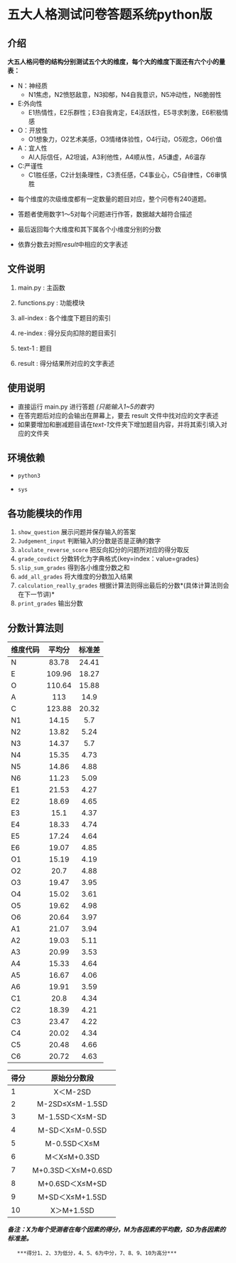 #  五大人格测试问卷答题系统python版

##  介绍

**大五人格问卷的结构分别测试五个大的维度，每个大的维度下面还有六个小的量表：**

* N：神经质
	* N1焦虑，N2愤怒敌意，N3抑郁，N4自我意识，N5冲动性，N6脆弱性
* E:外向性
	* E1热情性，E2乐群性；E3自我肯定，E4活跃性，E5寻求刺激，E6积极情感
* O：开放性
	* O1想象力，O2艺术美感，O3情绪体验性，O4行动，O5观念，O6价值
* A：宜人性
	* Al人际信任，A2坦诚，A3利他性，A4顺从性，A5谦虚，A6温存
* C:严谨性
	* C1胜任感，C2计划条理性，C3责任感，C4事业心，C5自律性，C6审慎胜

- 每个维度的次级维度都有一定数量的题目对应，整个问卷有240道题。

- 答题者使用数字1～5对每个问题进行作答，数据越大越符合描述

- 最后返回每个大维度和其下属各个小维度分别的分数

- 依靠分数去对照*result*中相应的文字表述

##  文件说明

1. main.py : 主函数

2. functions.py : 功能模块

3. all-index : 各个维度下题目的索引

4. re-index : 得分反向扣除的题目索引

5. text-1 : 题目

6. result : 得分结果所对应的文字表述

##  使用说明

-  直接运行 main.py 进行答题 *(只能输入1~5的数字)*
-  在答完题后对应的会输出在屏幕上，要去 result 文件中找对应的文字表述
-  如果要增加和删减题目请在*text-1*文件夹下增加题目内容，并将其索引填入对应的文件夹
 
##  环境依赖

- `python3`

- `sys`
##  各功能模块的作用

1. `show_question` 展示问题并保存输入的答案
2. `Judgement_input` 判断输入的分数是否是正确的数字
3. `alculate_reverse_score` 把反向扣分的问题所对应的得分取反
4. `grade_covdict`  分数转化为字典格式{key=index：value=grades}
5. `slip_sum_grades` 得到各小维度分数之和
6. `add_all_grades` 将大维度的分数加入结果
7. `calculation_really_grades` 根据计算法则得出最后的分数*(具体计算法则会在下一节讲)*
8. `print_grades` 输出分数

##  分数计算法则

维度代码|平均分|标准差
| --- | :-----:  | :-----: |
|N|	83.78|	24.41|
|E|	109.96|	18.27|
|O|	110.64|	15.88|
|A|	113|	14.9|
|C|	123.88|	20.32|
|N1|	14.15|	5.7|
|N2|	13.82|	5.24|
|N3|	14.37|	5.7|
|N4|	15.35|	4.73|
|N5|	14.86|	4.88|
|N6|	11.23|	5.09|
|E1|	21.53|	4.27|
|E2|	18.69|	4.65|
|E3|	15.1|	4.37|
|E4|	18.33|	4.74|
|E5|	17.24|	4.64|
|E6|	19.07|	4.85|
|O1|	15.19|	4.19|
|O2|	20.7|	4.88|
|O3|	19.47|	3.95|
|O4|	15.02|	3.61|
|O5|	19.62|	4.98|
|O6|	20.64|	3.97|
|A1|	21.07|	3.94|
|A2|	19.03|	5.11|
|A3|	20.99|	3.53|
|A4|	15.33|	4.64|
|A5|	16.67|	4.06|
|A6|	19.91|	3.59|
|C1|	20.8|	4.34|
|C2|	18.39|	4.21|
|C3|	23.47|	4.22|
|C4|	20.02|	4.34|
|C5|	20.48|	4.66|
|C6|	20.72|	4.63|

|得分|	原始分分数段|
| --- | :-------------: |
|1|	X＜M-2SD|
|2|	M-2SD≤X≤M-1.5SD|
|3|	M-1.5SD＜X≤M-SD|
|4|	M-SD＜X≤M-0.5SD|
|5|	M-0.5SD＜X≤M|
|6|	M＜X≤M+0.3SD|
|7|	M+0.3SD＜X≤M+0.6SD|
|8|	M+0.6SD＜X≤M+SD|
|9|	M+SD＜X≤M+1.5SD|
|10|	X＞M+1.5SD|
 ***备注：X为每个受测者在每个因素的得分，M为各因素的平均数，SD为各因素的标准差。***

       ***得分1、2、3为低分，4、5、6为中分，7、8、9、10为高分***

